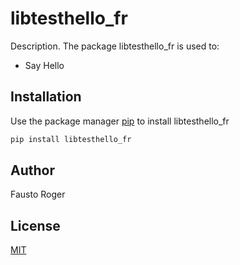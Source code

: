 # libtesthello_fr

Description. The package libtesthello_fr is used to:
- Say Hello

## Installation

Use the package manager [pip](https://pip.pypa.io/en/stable/) to install libtesthello_fr

```bash
pip install libtesthello_fr
```

## Author

Fausto Roger

## License

[MIT](https://choosealicense.com/licenses/mit/)